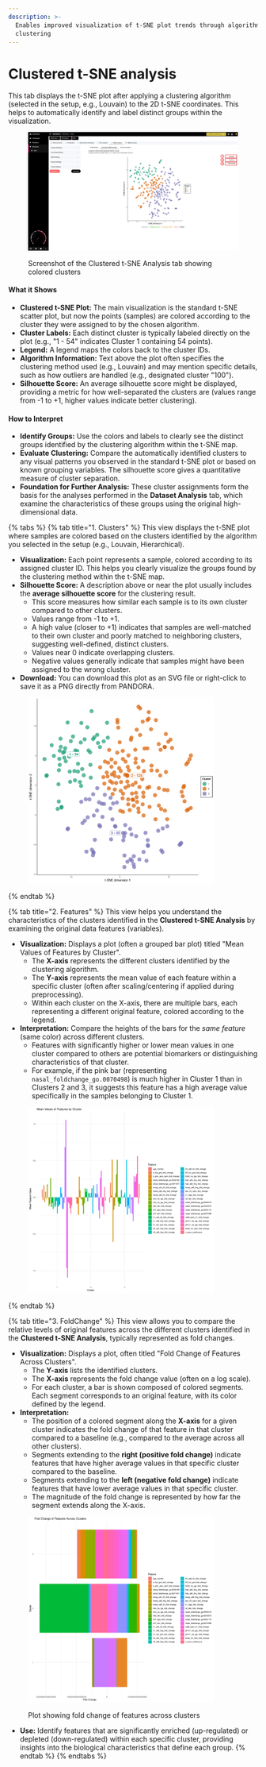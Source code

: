 ```yaml
---
description: >-
  Enables improved visualization of t-SNE plot trends through algorithmic
  clustering
---
```


# Clustered t-SNE analysis

This tab displays the t-SNE plot after applying a clustering algorithm (selected in the setup, e.g., Louvain) to the 2D t-SNE coordinates. This helps to automatically identify and label distinct groups within the visualization.

<figure><img src="../../../.gitbook/assets/tSNE_Clustered tSNE_annotated_v2.png" alt=""><figcaption><p>Screenshot of the Clustered t-SNE Analysis tab showing colored clusters</p></figcaption></figure>

#### What it Shows

* **Clustered t-SNE Plot:** The main visualization is the standard t-SNE scatter plot, but now the points (samples) are colored according to the cluster they were assigned to by the chosen algorithm.
* **Cluster Labels:** Each distinct cluster is typically labeled directly on the plot (e.g., "1 - 54" indicates Cluster 1 containing 54 points).
* **Legend:** A legend maps the colors back to the cluster IDs.
* **Algorithm Information:** Text above the plot often specifies the clustering method used (e.g., Louvain) and may mention specific details, such as how outliers are handled (e.g., designated cluster "100").
* **Silhouette Score:** An average silhouette score might be displayed, providing a metric for how well-separated the clusters are (values range from -1 to +1, higher values indicate better clustering).

#### How to Interpret

* **Identify Groups:** Use the colors and labels to clearly see the distinct groups identified by the clustering algorithm within the t-SNE map.
* **Evaluate Clustering:** Compare the automatically identified clusters to any visual patterns you observed in the standard t-SNE plot or based on known grouping variables. The silhouette score gives a quantitative measure of cluster separation.
* **Foundation for Further Analysis:** These cluster assignments form the basis for the analyses performed in the **Dataset Analysis** tab, which examine the characteristics of these groups using the original high-dimensional data.

{% tabs %}
{% tab title="1. Clusters" %}
This view displays the t-SNE plot where samples are colored based on the clusters identified by the algorithm you selected in the setup (e.g., Louvain, Hierarchical).

* **Visualization:** Each point represents a sample, colored according to its assigned cluster ID. This helps you clearly visualize the groups found by the clustering method within the t-SNE map.
* **Silhouette Score:** A description above or near the plot usually includes the **average silhouette score** for the clustering result.
  * This score measures how similar each sample is to its own cluster compared to other clusters.
  * Values range from -1 to +1.
  * A high value (closer to +1) indicates that samples are well-matched to their own cluster and poorly matched to neighboring clusters, suggesting well-defined, distinct clusters.
  * Values near 0 indicate overlapping clusters.
  * Negative values generally indicate that samples might have been assigned to the wrong cluster.
* **Download:** You can download this plot as an SVG file or right-click to save it as a PNG directly from PANDORA.

<figure><img src="../../../.gitbook/assets/Clustered_tSNE.png" alt="" width="375"><figcaption></figcaption></figure>
{% endtab %}

{% tab title="2. Features" %}
This view helps you understand the characteristics of the clusters identified in the **Clustered t-SNE Analysis** by examining the original data features (variables).

* **Visualization:** Displays a plot (often a grouped bar plot) titled "Mean Values of Features by Cluster".
  * The **X-axis** represents the different clusters identified by the clustering algorithm.
  * The **Y-axis** represents the mean value of each feature within a specific cluster (often after scaling/centering if applied during preprocessing).
  * Within each cluster on the X-axis, there are multiple bars, each representing a different original feature, colored according to the legend.
* **Interpretation:** Compare the heights of the bars for the _same feature_ (same color) across different clusters.
  * Features with significantly higher or lower mean values in one cluster compared to others are potential biomarkers or distinguishing characteristics of that cluster.
  * For example, if the pink bar (representing `nasal_foldchange_go.0070498`) is much higher in Cluster 1 than in Clusters 2 and 3, it suggests this feature has a high average value specifically in the samples belonging to Cluster 1.

<figure><img src="../../../.gitbook/assets/tSNE_CLustered t-SNE_ FeaturesPlot.png" alt="" width="375"><figcaption></figcaption></figure>
{% endtab %}

{% tab title="3. FoldChange" %}
This view allows you to compare the relative levels of original features across the different clusters identified in the **Clustered t-SNE Analysis**, typically represented as fold changes.

* **Visualization:** Displays a plot, often titled "Fold Change of Features Across Clusters".
  * The **Y-axis** lists the identified clusters.
  * The **X-axis** represents the fold change value (often on a log scale).
  * For each cluster, a bar is shown composed of colored segments. Each segment corresponds to an original feature, with its color defined by the legend.
* **Interpretation:**
  * The position of a colored segment along the **X-axis** for a given cluster indicates the fold change of that feature in that cluster compared to a baseline (e.g., compared to the average across all other clusters).
  * Segments extending to the **right (positive fold change)** indicate features that have higher average values in that specific cluster compared to the baseline.
  * Segments extending to the **left (negative fold change)** indicate features that have lower average values in that specific cluster.
  * The magnitude of the fold change is represented by how far the segment extends along the X-axis.

<figure><img src="../../../.gitbook/assets/tSNE_CLustered t-SNE_ FoldChangePlot.png" alt="" width="375"><figcaption><p>Plot showing fold change of features across clusters</p></figcaption></figure>

* **Use:** Identify features that are significantly enriched (up-regulated) or depleted (down-regulated) within each specific cluster, providing insights into the biological characteristics that define each group.
{% endtab %}
{% endtabs %}
